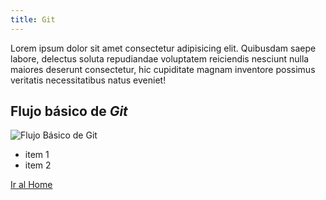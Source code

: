 ```yaml
---
title: Git
---
```


Lorem ipsum dolor sit amet consectetur adipisicing elit. Quibusdam saepe labore, delectus soluta repudiandae voluptatem reiciendis nesciunt nulla maiores deserunt consectetur, hic cupiditate magnam inventore possimus veritatis necessitatibus natus eveniet!

## Flujo básico de _Git_

![Flujo Básico de Git](https://jonmircha.com/img/blog/git-flow.png)

- item 1
- item 2

[Ir al Home](/)